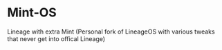 # Mint-OS
Lineage with extra Mint (Personal fork of LineageOS with various tweaks that never get into offical Lineage)
